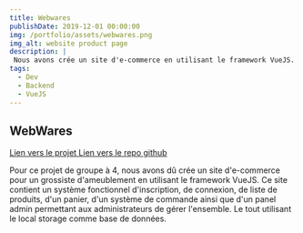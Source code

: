 ```yaml
---
title: Webwares
publishDate: 2019-12-01 00:00:00
img: /portfolio/assets/webwares.png
img_alt: website product page
description: |
 Nous avons crée un site d'e-commerce en utilisant le framework VueJS.
tags:
  - Dev
  - Backend
  - VueJS
---
```



## WebWares
<a href="https://tommy-bou.github.io/Projet-WebWares/"> Lien vers le projet </a>
<a href="https://github.com/Tommy-BOU/Projet-WebWares"> Lien vers le repo github </a>

Pour ce projet de groupe à 4, nous avons dû crée un site d'e-commerce pour un grossiste d'ameublement en utilisant le framework VueJS.
Ce site contient un système fonctionnel d'inscription, de connexion, de liste de produits, d'un panier, d'un système de commande ainsi que d'un panel admin permettant aux administrateurs de gérer l'ensemble.
Le tout utilisant le local storage comme base de données.